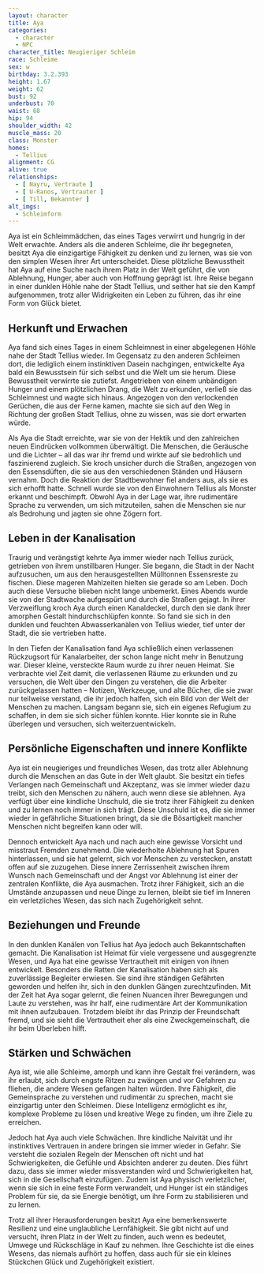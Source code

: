 ```yaml
---
layout: character
title: Aya
categories:
  - character
  - NPC
character_title: Neugieriger Schleim
race: Schleime
sex: w
birthday: 3.2.393
height: 1.67
weight: 62
bust: 92
underbust: 70
waist: 68
hip: 94
shoulder_width: 42
muscle_mass: 20
class: Monster
homes:
  - Tellius
alignment: CG
alive: true
relationships:
  - [ Nayru, Vertraute ]
  - [ U-Ranos, Vertrauter ]
  - [ Till, Bekannter ]
alt_imgs:
  - Schleimform
---
```


Aya ist ein Schleimmädchen, das eines Tages verwirrt und hungrig in der Welt erwachte. Anders als die anderen Schleime,
die ihr begegneten, besitzt Aya die einzigartige Fähigkeit zu denken und zu lernen, was sie von den simplen Wesen ihrer
Art unterscheidet. Diese plötzliche Bewusstheit hat Aya auf eine Suche nach ihrem Platz in der Welt geführt, die von
Ablehnung, Hunger, aber auch von Hoffnung geprägt ist. Ihre Reise begann in einer dunklen Höhle nahe der Stadt Tellius,
und seither hat sie den Kampf aufgenommen, trotz aller Widrigkeiten ein Leben zu führen, das ihr eine Form von Glück
bietet.

<!--more-->

## Herkunft und Erwachen

Aya fand sich eines Tages in einem Schleimnest in einer abgelegenen Höhle nahe der Stadt Tellius wieder. Im Gegensatz zu
den anderen Schleimen dort, die lediglich einem instinktiven Dasein nachgingen, entwickelte Aya bald ein Bewusstsein für
sich selbst und die Welt um sie herum. Diese Bewusstheit verwirrte sie zutiefst. Angetrieben von einem unbändigen Hunger
und einem plötzlichen Drang, die Welt zu erkunden, verließ sie das Schleimnest und wagte sich hinaus. Angezogen von den
verlockenden Gerüchen, die aus der Ferne kamen, machte sie sich auf den Weg in Richtung der großen Stadt Tellius, ohne
zu wissen, was sie dort erwarten würde.

Als Aya die Stadt erreichte, war sie von der Hektik und den zahlreichen neuen Eindrücken vollkommen überwältigt. Die
Menschen, die Geräusche und die Lichter – all das war ihr fremd und wirkte auf sie bedrohlich und faszinierend zugleich.
Sie kroch unsicher durch die Straßen, angezogen von den Essensdüften, die sie aus den verschiedenen Ständen und Häusern
vernahm. Doch die Reaktion der Stadtbewohner fiel anders aus, als sie es sich erhofft hatte. Schnell wurde sie von den
Einwohnern Tellius als Monster erkannt und beschimpft. Obwohl Aya in der Lage war, ihre rudimentäre Sprache zu
verwenden, um sich mitzuteilen, sahen die Menschen sie nur als Bedrohung und jagten sie ohne Zögern fort.

## Leben in der Kanalisation

Traurig und verängstigt kehrte Aya immer wieder nach Tellius zurück, getrieben von ihrem unstillbaren Hunger. Sie
begann, die Stadt in der Nacht aufzusuchen, um aus den herausgestellten Mülltonnen Essensreste zu fischen. Diese mageren
Mahlzeiten hielten sie gerade so am Leben. Doch auch diese Versuche blieben nicht lange unbemerkt. Eines Abends wurde
sie von der Stadtwache aufgespürt und durch die Straßen gejagt. In ihrer Verzweiflung kroch Aya durch einen Kanaldeckel,
durch den sie dank ihrer amorphen Gestalt hindurchschlüpfen konnte. So fand sie sich in den dunklen und feuchten
Abwasserkanälen von Tellius wieder, tief unter der Stadt, die sie vertrieben hatte.

In den Tiefen der Kanalisation fand Aya schließlich einen verlassenen Rückzugsort für Kanalarbeiter, der schon lange
nicht mehr in Benutzung war. Dieser kleine, versteckte Raum wurde zu ihrer neuen Heimat. Sie verbrachte viel Zeit damit,
die verlassenen Räume zu erkunden und zu versuchen, die Welt über den Dingen zu verstehen, die die Arbeiter
zurückgelassen hatten – Notizen, Werkzeuge, und alte Bücher, die sie zwar nur teilweise verstand, die ihr jedoch halfen,
sich ein Bild von der Welt der Menschen zu machen. Langsam begann sie, sich ein eigenes Refugium zu schaffen, in dem sie
sich sicher fühlen konnte. Hier konnte sie in Ruhe überlegen und versuchen, sich weiterzuentwickeln.

## Persönliche Eigenschaften und innere Konflikte

Aya ist ein neugieriges und freundliches Wesen, das trotz aller Ablehnung durch die Menschen an das Gute in der Welt
glaubt. Sie besitzt ein tiefes Verlangen nach Gemeinschaft und Akzeptanz, was sie immer wieder dazu treibt, sich den
Menschen zu nähern, auch wenn diese sie ablehnen. Aya verfügt über eine kindliche Unschuld, die sie trotz ihrer
Fähigkeit zu denken und zu lernen noch immer in sich trägt. Diese Unschuld ist es, die sie immer wieder in gefährliche
Situationen bringt, da sie die Bösartigkeit mancher Menschen nicht begreifen kann oder will.

Dennoch entwickelt Aya nach und nach auch eine gewisse Vorsicht und misstraut Fremden zunehmend. Die wiederholte
Ablehnung hat Spuren hinterlassen, und sie hat gelernt, sich vor Menschen zu verstecken, anstatt offen auf sie
zuzugehen. Diese innere Zerrissenheit zwischen ihrem Wunsch nach Gemeinschaft und der Angst vor Ablehnung ist einer der
zentralen Konflikte, die Aya ausmachen. Trotz ihrer Fähigkeit, sich an die Umstände anzupassen und neue Dinge zu lernen,
bleibt sie tief im Inneren ein verletzliches Wesen, das sich nach Zugehörigkeit sehnt.

## Beziehungen und Freunde

In den dunklen Kanälen von Tellius hat Aya jedoch auch Bekanntschaften gemacht. Die Kanalisation ist Heimat für viele
vergessene und ausgegrenzte Wesen, und Aya hat eine gewisse Vertrautheit mit einigen von ihnen entwickelt. Besonders die
Ratten der Kanalisation haben sich als zuverlässige Begleiter erwiesen. Sie sind ihre ständigen Gefährten geworden und
helfen ihr, sich in den dunklen Gängen zurechtzufinden. Mit der Zeit hat Aya sogar gelernt, die feinen Nuancen ihrer
Bewegungen und Laute zu verstehen, was ihr half, eine rudimentäre Art der Kommunikation mit ihnen aufzubauen. Trotzdem
bleibt ihr das Prinzip der Freundschaft fremd, und sie sieht die Vertrautheit eher als eine Zweckgemeinschaft, die ihr
beim Überleben hilft.

## Stärken und Schwächen

Aya ist, wie alle Schleime, amorph und kann ihre Gestalt frei verändern, was ihr erlaubt, sich durch engste Ritzen zu
zwängen und vor Gefahren zu fliehen, die andere Wesen gefangen halten würden. Ihre Fähigkeit, die Gemeinsprache zu
verstehen und rudimentär zu sprechen, macht sie einzigartig unter den Schleimen. Diese Intelligenz ermöglicht es ihr,
komplexe Probleme zu lösen und kreative Wege zu finden, um ihre Ziele zu erreichen.

Jedoch hat Aya auch viele Schwächen. Ihre kindliche Naivität und ihr instinktives Vertrauen in andere bringen sie immer
wieder in Gefahr. Sie versteht die sozialen Regeln der Menschen oft nicht und hat Schwierigkeiten, die Gefühle und
Absichten anderer zu deuten. Dies führt dazu, dass sie immer wieder missverstanden wird und Schwierigkeiten hat, sich in
die Gesellschaft einzufügen. Zudem ist Aya physisch verletzlicher, wenn sie sich in eine feste Form verwandelt, und
Hunger ist ein ständiges Problem für sie, da sie Energie benötigt, um ihre Form zu stabilisieren und zu lernen.

Trotz all ihrer Herausforderungen besitzt Aya eine bemerkenswerte Resilienz und eine unglaubliche Lernfähigkeit. Sie
gibt nicht auf und versucht, ihren Platz in der Welt zu finden, auch wenn es bedeutet, Umwege und Rückschläge in Kauf zu
nehmen. Ihre Geschichte ist die eines Wesens, das niemals aufhört zu hoffen, dass auch für sie ein kleines Stückchen
Glück und Zugehörigkeit existiert.
